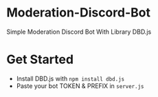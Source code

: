 # Moderation-Discord-Bot
Simple Moderation Discord Bot With Library DBD.js

# Get Started
- Install DBD.js with `npm install dbd.js`
- Paste your bot TOKEN & PREFIX in `server.js`
